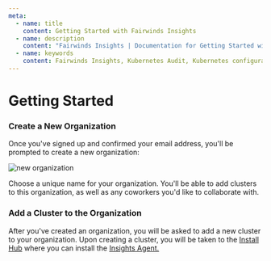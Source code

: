 ```yaml
---
meta:
  - name: title
    content: Getting Started with Fairwinds Insights
  - name: description
    content: "Fairwinds Insights | Documentation for Getting Started with Fairwinds Insights"
  - name: keywords
    content: Fairwinds Insights, Kubernetes Audit, Kubernetes configuration validation
---
```



# Getting Started

### Create a New Organization
Once you've signed up and confirmed your email address, you'll be prompted to
create a new organization:

<img :src="$withBase('/img/new-org.png')" alt="new organization">

Choose a unique name for your organization. You'll be able to add clusters to this
organization, as well as any coworkers you'd like to collaborate with.

### Add a Cluster to the Organization
After you've created an organization, you will be asked to add a new cluster to your organization. Upon creating a cluster, you will be taken to the [Install Hub](/installation/agent/setup#install-the-agent-through-install-hub) where you can install the [Insights Agent.](/installation/agent/about)
